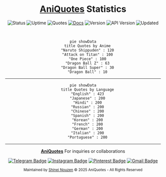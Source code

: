 <div align="center">

# [AniQuotes](https://aniquotesapi.vercel.app/) Statistics

![Status](https://img.shields.io/badge/Status-Alive-brightgreen.svg)
![Uptime](https://img.shields.io/badge/Uptime-99.23%25-brightgreen.svg)
![Quotes](https://img.shields.io/badge/Total_Quotes-2,423-blue.svg)
[![Docs](https://img.shields.io/badge/API-Documentation-yellow.svg)](https://github.com/AniQuotes/Documentation)
![Version](https://img.shields.io/badge/Node-v22.15.1-important.svg)
![API Version](https://img.shields.io/badge/API-v2.5-important.svg)
![Updated](https://img.shields.io/github/last-commit/AniQuotes/Status/main?label=Last%20Updated&style=flat)

<br>
    
```mermaid
pie showData
    title Quotes by Anime
    "Naruto Shippuden" : 120
    "Attack on Titan" : 100
    "One Piece" : 100
    "Dragon Ball Z" : 63
    "Dragon Ball Super" : 30
    "Dragon Ball" : 10
```

---

```mermaid
pie showData
    title Quotes by Language
    "English" : 423
    "Japanese" : 200
    "Hindi" : 200
    "Russian" : 200
    "Chinese" : 200
    "Spanish" : 200
    "Korean" : 200
    "French" : 200
    "German" : 200
    "Italian" : 200
    "Portuguese" : 200
```
---
  
**[AniQuotes](https://github.com/AniQuotes)** For inquiries or collaborations
     
[![Telegram Badge](https://img.shields.io/badge/-Telegram-2CA5E0?style=flat&logo=Telegram&logoColor=white)](https://telegram.me/Shineii86 "Contact on Telegram")
[![Instagram Badge](https://img.shields.io/badge/-Instagram-C13584?style=flat&logo=Instagram&logoColor=white)](https://instagram.com/ikx7.a "Follow on Instagram")
[![Pinterest Badge](https://img.shields.io/badge/-Pinterest-E60023?style=flat&logo=Pinterest&logoColor=white)](https://pinterest.com/ikx7a "Follow on Pinterest")
[![Gmail Badge](https://img.shields.io/badge/-Gmail-D14836?style=flat&logo=Gmail&logoColor=white)](mailto:ikx7a@hotmail.com "Send an Email")

<sup>Maintained by [Shinei Nouzen](https://github.com/Shineii86) © 2025 AniQuotes - All Rights Reserved</sup>

</div>
